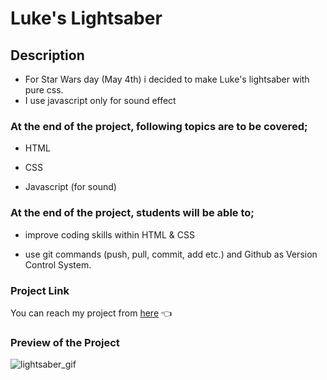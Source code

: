 # Luke's Lightsaber

## Description

- For Star Wars day (May 4th) i decided to make Luke's lightsaber with pure css.
- I use javascript only for sound effect

### At the end of the project, following topics are to be covered;

- HTML

- CSS

- Javascript (for sound)

### At the end of the project, students will be able to;

- improve coding skills within HTML & CSS

- use git commands (push, pull, commit, add etc.) and Github as Version Control System.

### Project Link

You can reach my project from [here](https://esadakman.github.io/html-lukes-lightsaber/) 👈

### Preview of the Project

![lightsaber_gif](https://user-images.githubusercontent.com/98649983/167019445-442b840b-0664-4a51-9df4-7159e86c788e.gif)
